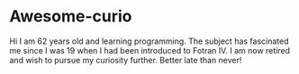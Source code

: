 # Awesome-curio
Hi I am 62 years old and learning programming. 
The subject has fascinated me since I was 19 when I had been introduced to Fotran IV.
I am now retired and wish to pursue my curiosity further.
Better late than never!
